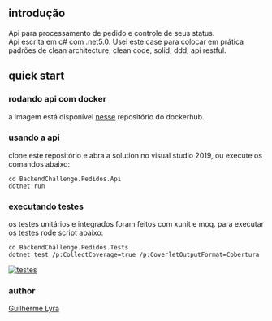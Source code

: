 ## introdução
Api para processamento de pedido e controle de seus status. <br/>
Api escrita em c# com .net5.0. Usei este case para colocar em prática padrões de clean architecture, clean code, solid, ddd, api restful.

## quick start
### rodando api com docker
a imagem está disponível [nesse](https://hub.docker.com/r/guilhermelyracampos/backendchallenge-pedidos "nesse") repositório do dockerhub.

### usando a api
clone este repositório e abra a solution no visual studio 2019, ou execute os comandos abaixo:
```
cd BackendChallenge.Pedidos.Api
dotnet run
```
### executando testes
os testes unitários e integrados foram feitos com xunit e moq. para executar os testes rode script abaixo:
```
cd BackendChallenge.Pedidos.Tests
dotnet test /p:CollectCoverage=true /p:CoverletOutputFormat=Cobertura
```
[![testes](https://gui-primeiro-bucket.s3.us-east-2.amazonaws.com/testes1.png "testes")](https://gui-primeiro-bucket.s3.us-east-2.amazonaws.com/testes1.png "testes")

### author
[Guilherme Lyra](https://github.com/lyracampos "Guilherme Lyra")

